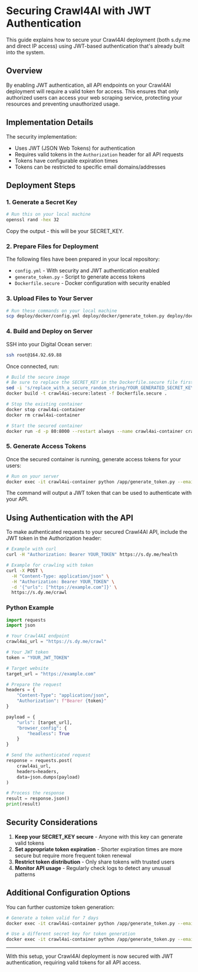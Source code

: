# Securing Crawl4AI with JWT Authentication

This guide explains how to secure your Crawl4AI deployment (both s.dy.me and direct IP access) using JWT-based authentication that's already built into the system.

## Overview

By enabling JWT authentication, all API endpoints on your Crawl4AI deployment will require a valid token for access. This ensures that only authorized users can access your web scraping service, protecting your resources and preventing unauthorized usage.

## Implementation Details

The security implementation:
- Uses JWT (JSON Web Tokens) for authentication
- Requires valid tokens in the `Authorization` header for all API requests
- Tokens have configurable expiration times
- Tokens can be restricted to specific email domains/addresses

## Deployment Steps

### 1. Generate a Secret Key

```bash
# Run this on your local machine
openssl rand -hex 32
```

Copy the output - this will be your SECRET_KEY.

### 2. Prepare Files for Deployment

The following files have been prepared in your local repository:
- `config.yml` - With security and JWT authentication enabled
- `generate_token.py` - Script to generate access tokens
- `Dockerfile.secure` - Docker configuration with security enabled

### 3. Upload Files to Your Server

```bash
# Run these commands on your local machine
scp deploy/docker/config.yml deploy/docker/generate_token.py deploy/docker/Dockerfile.secure root@164.92.69.88:~/
```

### 4. Build and Deploy on Server

SSH into your Digital Ocean server:

```bash
ssh root@164.92.69.88
```

Once connected, run:

```bash
# Build the secure image
# Be sure to replace the SECRET_KEY in the Dockerfile.secure file first!
sed -i 's/replace_with_a_secure_random_string/YOUR_GENERATED_SECRET_KEY/' Dockerfile.secure
docker build -t crawl4ai-secure:latest -f Dockerfile.secure .

# Stop the existing container
docker stop crawl4ai-container
docker rm crawl4ai-container

# Start the secured container
docker run -d -p 80:8000 --restart always --name crawl4ai-container crawl4ai-secure:latest
```

### 5. Generate Access Tokens

Once the secured container is running, generate access tokens for your users:

```bash
# Run on your server
docker exec -it crawl4ai-container python /app/generate_token.py --email your@email.com --expiry-days 30
```

The command will output a JWT token that can be used to authenticate with your API.

## Using Authentication with the API

To make authenticated requests to your secured Crawl4AI API, include the JWT token in the Authorization header:

```bash
# Example with curl
curl -H "Authorization: Bearer YOUR_TOKEN" https://s.dy.me/health

# Example for crawling with token
curl -X POST \
  -H "Content-Type: application/json" \
  -H "Authorization: Bearer YOUR_TOKEN" \
  -d '{"urls": ["https://example.com"]}' \
  https://s.dy.me/crawl
```

### Python Example

```python
import requests
import json

# Your Crawl4AI endpoint
crawl4ai_url = "https://s.dy.me/crawl"

# Your JWT token
token = "YOUR_JWT_TOKEN"

# Target website
target_url = "https://example.com"

# Prepare the request
headers = {
    "Content-Type": "application/json",
    "Authorization": f"Bearer {token}"
}

payload = {
    "urls": [target_url],
    "browser_config": {
        "headless": True
    }
}

# Send the authenticated request
response = requests.post(
    crawl4ai_url,
    headers=headers,
    data=json.dumps(payload)
)

# Process the response
result = response.json()
print(result)
```

## Security Considerations

1. **Keep your SECRET_KEY secure** - Anyone with this key can generate valid tokens
2. **Set appropriate token expiration** - Shorter expiration times are more secure but require more frequent token renewal
3. **Restrict token distribution** - Only share tokens with trusted users
4. **Monitor API usage** - Regularly check logs to detect any unusual patterns

## Additional Configuration Options

You can further customize token generation:

```bash
# Generate a token valid for 7 days
docker exec -it crawl4ai-container python /app/generate_token.py --email your@email.com --expiry-days 7

# Use a different secret key for token generation
docker exec -it crawl4ai-container python /app/generate_token.py --email your@email.com --secret-key your-custom-secret
```

---

With this setup, your Crawl4AI deployment is now secured with JWT authentication, requiring valid tokens for all API access.

